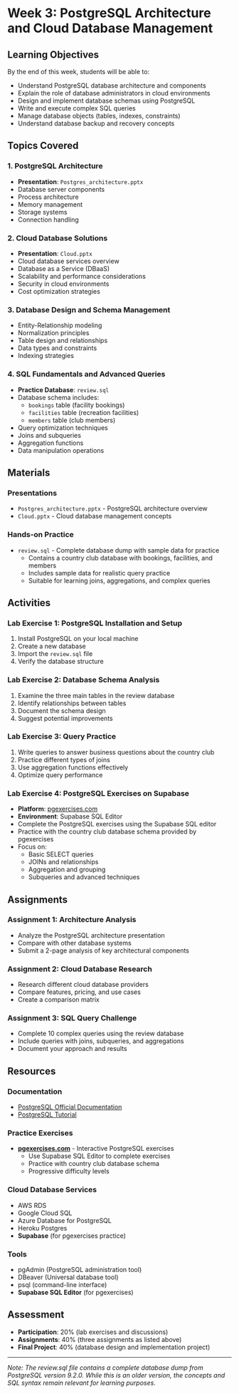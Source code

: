 # Week 3: PostgreSQL Architecture and Cloud Database Management

## Learning Objectives

By the end of this week, students will be able to:
- Understand PostgreSQL database architecture and components
- Explain the role of database administrators in cloud environments
- Design and implement database schemas using PostgreSQL
- Write and execute complex SQL queries
- Manage database objects (tables, indexes, constraints)
- Understand database backup and recovery concepts

## Topics Covered

### 1. PostgreSQL Architecture
- **Presentation**: `Postgres_architecture.pptx`
- Database server components
- Process architecture
- Memory management
- Storage systems
- Connection handling

### 2. Cloud Database Solutions
- **Presentation**: `Cloud.pptx`
- Cloud database services overview
- Database as a Service (DBaaS)
- Scalability and performance considerations
- Security in cloud environments
- Cost optimization strategies

### 3. Database Design and Schema Management
- Entity-Relationship modeling
- Normalization principles
- Table design and relationships
- Data types and constraints
- Indexing strategies

### 4. SQL Fundamentals and Advanced Queries
- **Practice Database**: `review.sql`
- Database schema includes:
  - `bookings` table (facility bookings)
  - `facilities` table (recreation facilities)
  - `members` table (club members)
- Query optimization techniques
- Joins and subqueries
- Aggregation functions
- Data manipulation operations

## Materials

### Presentations
- `Postgres_architecture.pptx` - PostgreSQL architecture overview
- `Cloud.pptx` - Cloud database management concepts

### Hands-on Practice
- `review.sql` - Complete database dump with sample data for practice
  - Contains a country club database with bookings, facilities, and members
  - Includes sample data for realistic query practice
  - Suitable for learning joins, aggregations, and complex queries

## Activities

### Lab Exercise 1: PostgreSQL Installation and Setup
1. Install PostgreSQL on your local machine
2. Create a new database
3. Import the `review.sql` file
4. Verify the database structure

### Lab Exercise 2: Database Schema Analysis
1. Examine the three main tables in the review database
2. Identify relationships between tables
3. Document the schema design
4. Suggest potential improvements

### Lab Exercise 3: Query Practice
1. Write queries to answer business questions about the country club
2. Practice different types of joins
3. Use aggregation functions effectively
4. Optimize query performance

### Lab Exercise 4: PostgreSQL Exercises on Supabase
- **Platform**: [pgexercises.com](https://pgexercises.com/gettingstarted.html)
- **Environment**: Supabase SQL Editor
- Complete the PostgreSQL exercises using the Supabase SQL editor
- Practice with the country club database schema provided by pgexercises
- Focus on:
  - Basic SELECT queries
  - JOINs and relationships
  - Aggregation and grouping
  - Subqueries and advanced techniques

## Assignments

### Assignment 1: Architecture Analysis
- Analyze the PostgreSQL architecture presentation
- Compare with other database systems
- Submit a 2-page analysis of key architectural components

### Assignment 2: Cloud Database Research
- Research different cloud database providers
- Compare features, pricing, and use cases
- Create a comparison matrix

### Assignment 3: SQL Query Challenge
- Complete 10 complex queries using the review database
- Include queries with joins, subqueries, and aggregations
- Document your approach and results

## Resources

### Documentation
- [PostgreSQL Official Documentation](https://www.postgresql.org/docs/)
- [PostgreSQL Tutorial](https://www.postgresqltutorial.com/)

### Practice Exercises
- **[pgexercises.com](https://pgexercises.com/gettingstarted.html)** - Interactive PostgreSQL exercises
  - Use Supabase SQL Editor to complete exercises
  - Practice with country club database schema
  - Progressive difficulty levels

### Cloud Database Services
- AWS RDS
- Google Cloud SQL
- Azure Database for PostgreSQL
- Heroku Postgres
- **Supabase** (for pgexercises practice)

### Tools
- pgAdmin (PostgreSQL administration tool)
- DBeaver (Universal database tool)
- psql (command-line interface)
- **Supabase SQL Editor** (for pgexercises)

## Assessment

- **Participation**: 20% (lab exercises and discussions)
- **Assignments**: 40% (three assignments as listed above)
- **Final Project**: 40% (database design and implementation project)

---

*Note: The review.sql file contains a complete database dump from PostgreSQL version 9.2.0. While this is an older version, the concepts and SQL syntax remain relevant for learning purposes.*
